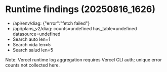 # Runtime findings (20250816_1626)
- /api/env/diag: {"error":"fetch failed"}
- /api/plans_v2/diag: counts=undefined has_table=undefined datasource=undefined
- Search auto len=1
- Search vida len=5
- Search salud len=5

Note: Vercel runtime log aggregation requires Vercel CLI auth; unique error counts not collected here.